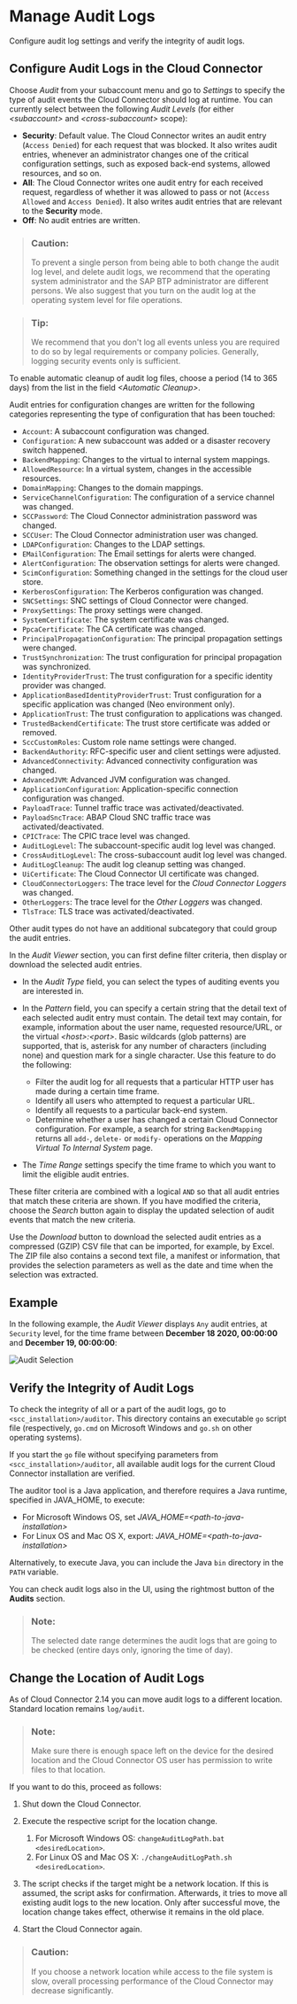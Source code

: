 <!-- loio2264c7002f844fe4833186a1d168de66 -->

# Manage Audit Logs

Configure audit log settings and verify the integrity of audit logs.



<a name="loio2264c7002f844fe4833186a1d168de66__section_50B0B8B863F545F7984E1F76FFCE2B51"/>

## Configure Audit Logs in the Cloud Connector

Choose *Audit* from your subaccount menu and go to *Settings* to specify the type of audit events the Cloud Connector should log at runtime. You can currently select between the following *Audit Levels* \(for either *<subaccount\>* and *<cross-subaccount\>* scope\):

-   **Security**: Default value. The Cloud Connector writes an audit entry \(`Access Denied`\) for each request that was blocked. It also writes audit entries, whenever an administrator changes one of the critical configuration settings, such as exposed back-end systems, allowed resources, and so on.
-   **All**: The Cloud Connector writes one audit entry for each received request, regardless of whether it was allowed to pass or not \(`Access Allowed` and `Access Denied`\). It also writes audit entries that are relevant to the **Security** mode.
-   **Off**: No audit entries are written.

> ### Caution:  
> To prevent a single person from being able to both change the audit log level, and delete audit logs, we recommend that the operating system administrator and the SAP BTP administrator are different persons. We also suggest that you turn on the audit log at the operating system level for file operations.

> ### Tip:  
> We recommend that you don't log all events unless you are required to do so by legal requirements or company policies. Generally, logging security events only is sufficient.

To enable automatic cleanup of audit log files, choose a period \(14 to 365 days\) from the list in the field *<Automatic Cleanup\>*.

Audit entries for configuration changes are written for the following categories representing the type of configuration that has been touched:

-   `Account`: A subaccount configuration was changed.
-   `Configuration`: A new subaccount was added or a disaster recovery switch happened.
-   `BackendMapping`: Changes to the virtual to internal system mappings.
-   `AllowedResource`: In a virtual system, changes in the accessible resources.
-   `DomainMapping`: Changes to the domain mappings.
-   `ServiceChannelConfiguration`: The configuration of a service channel was changed.
-   `SCCPassword`: The Cloud Connector administration password was changed.
-   `SCCUser`: The Cloud Connector administration user was changed.
-   `LDAPConfiguration`: Changes to the LDAP settings.
-   `EMailConfiguration`: The Email settings for alerts were changed.
-   `AlertConfiguration`: The observation settings for alerts were changed.
-   `ScimConfiguration`: Something changed in the settings for the cloud user store.
-   `KerberosConfiguration`: The Kerberos configuration was changed.
-   `SNCSettings`: SNC settings of Cloud Connector were changed.
-   `ProxySettings`: The proxy settings were changed.
-   `SystemCertificate`: The system certificate was changed.
-   `PpcaCertificate`: The CA certificate was changed.
-   `PrincipalPropagationConfiguration`: The principal propagation settings were changed.
-   `TrustSynchronization`: The trust configuration for principal propagation was synchronized.
-   `IdentityProviderTrust`: The trust configuration for a specific identity provider was changed.
-   `ApplicationBasedIdentityProviderTrust`: Trust configuration for a specific application was changed \(Neo environment only\).
-   `ApplicationTrust`: The trust configuration to applications was changed.
-   `TrustedBackendCertificate`: The trust store certificate was added or removed.
-   `SccCustomRoles`: Custom role name settings were changed.
-   `BackendAuthority`: RFC-specific user and client settings were adjusted.
-   `AdvancedConnectivity`: Advanced connectivity configuration was changed.
-   `AdvancedJVM`: Advanced JVM configuration was changed.
-   `ApplicationConfiguration`: Application-specific connection configuration was changed.
-   `PayloadTrace`: Tunnel traffic trace was activated/deactivated.
-   `PayloadSncTrace`: ABAP Cloud SNC traffic trace was activated/deactivated.
-   `CPICTrace`: The CPIC trace level was changed.
-   `AuditLogLevel`: The subaccount-specific audit log level was changed.
-   `CrossAuditLogLevel`: The cross-subaccount audit log level was changed.
-   `AuditLogCleanup`: The audit log cleanup setting was changed.
-   `UiCertificate`: The Cloud Connector UI certificate was changed.
-   `CloudConnectorLoggers`: The trace level for the *Cloud Connector Loggers* was changed.
-   `OtherLoggers`: The trace level for the *Other Loggers* was changed.
-   `TlsTrace`: TLS trace was activated/deactivated.

Other audit types do not have an additional subcategory that could group the audit entries.

In the *Audit Viewer* section, you can first define filter criteria, then display or download the selected audit entries.

-   In the *Audit Type* field, you can select the types of auditing events you are interested in.
-   In the *Pattern* field, you can specify a certain string that the detail text of each selected audit entry must contain. The detail text may contain, for example, information about the user name, requested resource/URL, or the virtual *<host\>:<port\>*. Basic wildcards \(glob patterns\) are supported, that is, asterisk for any number of characters \(including none\) and question mark for a single character. Use this feature to do the following:
    -   Filter the audit log for all requests that a particular HTTP user has made during a certain time frame.
    -   Identify all users who attempted to request a particular URL.
    -   Identify all requests to a particular back-end system.
    -   Determine whether a user has changed a certain Cloud Connector configuration. For example, a search for string `BackendMapping` returns all `add-`, `delete-` or `modify-` operations on the *Mapping Virtual To Internal System* page.

-   The *Time Range* settings specify the time frame to which you want to limit the eligible audit entries.



These filter criteria are combined with a logical `AND` so that all audit entries that match these criteria are shown. If you have modified the criteria, choose the *Search* button again to display the updated selection of audit events that match the new criteria.



Use the *Download* button to download the selected audit entries as a compressed \(GZIP\) CSV file that can be imported, for example, by Excel. The ZIP file also contains a second text file, a manifest or information, that provides the selection parameters as well as the date and time when the selection was extracted.



<a name="loio2264c7002f844fe4833186a1d168de66__section_uw2_tzn_vyb"/>

## Example

In the following example, the *Audit Viewer* displays `Any` audit entries, at `Security` level, for the time frame between **December 18 2020, 00:00:00** and **December 19, 00:00:00**:

![Audit Selection](images/SCC_AuditLogging_b320cb8.png)



## Verify the Integrity of Audit Logs

To check the integrity of all or a part of the audit logs, go to `<scc_installation>/auditor`. This directory contains an executable `go` script file \(respectively, `go.cmd` on Microsoft Windows and `go.sh` on other operating systems\).

If you start the `go` file without specifying parameters from `<scc_installation>/auditor`, all available audit logs for the current Cloud Connector installation are verified.

The auditor tool is a Java application, and therefore requires a Java runtime, specified in JAVA\_HOME, to execute:

-   For Microsoft Windows OS, set *JAVA\_HOME=<path-to-java-installation\>*
-   For Linux OS and Mac OS X, export: *JAVA\_HOME=<path-to-java-installation\>*

Alternatively, to execute Java, you can include the Java `bin` directory in the `PATH` variable.

You can check audit logs also in the UI, using the rightmost button of the **Audits** section.

> ### Note:  
> The selected date range determines the audit logs that are going to be checked \(entire days only, ignoring the time of day\).



<a name="loio2264c7002f844fe4833186a1d168de66__section_pl4_4cx_nrb"/>

## Change the Location of Audit Logs

As of Cloud Connector 2.14 you can move audit logs to a different location. Standard location remains `log/audit`.

> ### Note:  
> Make sure there is enough space left on the device for the desired location and the Cloud Connector OS user has permission to write files to that location.

If you want to do this, proceed as follows:

1.  Shut down the Cloud Connector.
2.  Execute the respective script for the location change.
    1.  For Microsoft Windows OS: `changeAuditLogPath.bat <desiredLocation>`.
    2.  For Linux OS and Mac OS X: `./changeAuditLogPath.sh <desiredLocation>`.

3.  The script checks if the target might be a network location. If this is assumed, the script asks for confirmation. Afterwards, it tries to move all existing audit logs to the new location. Only after successful move, the location change takes effect, otherwise it remains in the old place.
4.  Start the Cloud Connector again.

> ### Caution:  
> If you choose a network location while access to the file system is slow, overall processing performance of the Cloud Connector may decrease significantly.

